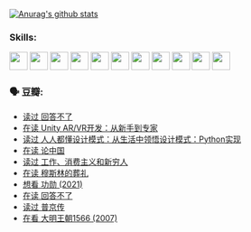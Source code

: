 
[![Anurag's github stats](https://github-readme-stats.vercel.app/api?username=w940853815)](https://github.com/anuraghazra/github-readme-stats)

### Skills:

<code><img height="32" src="https://cdn.jsdelivr.net/npm/simple-icons@v5/icons/python.svg"></code>
<code><img height="32" src="https://cdn.jsdelivr.net/npm/simple-icons@v5/icons/javascript.svg"></code>
<code><img height="32" src="https://cdn.jsdelivr.net/npm/simple-icons@v5/icons/django.svg"></code>
<code><img height="32" src="https://cdn.jsdelivr.net/npm/simple-icons@v5/icons/flask.svg"></code>
<code><img height="32" src="https://cdn.jsdelivr.net/npm/simple-icons@v5/icons/vuetify.svg"></code>
<code><img height="32" src="https://cdn.jsdelivr.net/npm/simple-icons@v5/icons/git.svg"></code>
<code><img height="32" src="https://cdn.jsdelivr.net/npm/simple-icons@v5/icons/docker.svg"></code>
<code><img height="32" src="https://cdn.jsdelivr.net/npm/simple-icons@v5/icons/postgresql.svg"></code>
<code><img height="32" src="https://cdn.jsdelivr.net/npm/simple-icons@v5/icons/elasticsearch.svg"></code>
<code><img height="32" src="https://cdn.jsdelivr.net/npm/simple-icons@v5/icons/macos.svg"></code>
<code><img height="32" src="https://cdn.jsdelivr.net/npm/simple-icons@v5/icons/linux.svg"></code>

### 🗣 豆瓣:

<!-- DOUBAN-ACTIVITIES:START -->
- [读过 回答不了](https://www.douban.com/people/136069238/status/3812155932/?_i=48484527)
- [在读 Unity AR/VR开发：从新手到专家](https://www.douban.com/people/136069238/status/3810864648/?_i=48484527)
- [读过 人人都懂设计模式：从生活中领悟设计模式：Python实现](https://www.douban.com/people/136069238/status/3806334005/?_i=48484527)
- [在读 论中国](https://www.douban.com/people/136069238/status/3805671678/?_i=48484527)
- [读过 工作、消费主义和新穷人](https://www.douban.com/people/136069238/status/3803834644/?_i=48484527)
- [在读 穆斯林的葬礼](https://www.douban.com/people/136069238/status/3802824932/?_i=48484527)
- [想看 功勋‎ (2021)](https://www.douban.com/people/136069238/status/3802127044/?_i=48484527)
- [在读 回答不了](https://www.douban.com/people/136069238/status/3802078489/?_i=48484527)
- [读过 普京传](https://www.douban.com/people/136069238/status/3802076688/?_i=48484527)
- [在看 大明王朝1566‎ (2007)](https://www.douban.com/people/136069238/status/3800275133/?_i=48484527)
<!-- DOUBAN-ACTIVITIES:END -->
<!--
**w940853815/w940853815** is a ✨ _special_ ✨ repository because its `README.md` (this file) appears on your GitHub profile.

Here are some ideas to get you started:

- 🔭 I’m currently working on ...
- 🌱 I’m currently learning ...
- 👯 I’m looking to collaborate on ...
- 🤔 I’m looking for help with ...
- 💬 Ask me about ...
- 📫 How to reach me: ...
- 😄 Pronouns: ...
- ⚡ Fun fact: ...
-->
